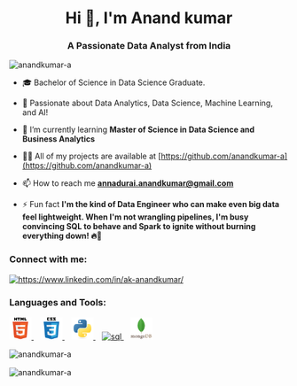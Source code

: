 <h1 align="center">Hi 👋, I'm Anand kumar</h1>
<h3 align="center">A Passionate Data Analyst from India</h3>

<p align="left">
  <img src="https://komarev.com/ghpvc/?username=anandkumar-a&label=Profile%20views&color=0e75b6&style=flat" alt="anandkumar-a" />
</p>


- 🎓 Bachelor of Science in Data Science Graduate.
  
- 🌟 Passionate about Data Analytics, Data Science, Machine Learning, and AI!
  
- 🌱 I’m currently learning **Master of Science in Data Science and Business Analytics**

- 👨‍💻 All of my projects are available at [https://github.com/anandkumar-a](https://github.com/anandkumar-a)

- 📫 How to reach me **annadurai.anandkumar@gmail.com**

- ⚡ Fun fact **I'm the kind of Data Engineer who can make even big data feel lightweight. When I'm not wrangling pipelines, I'm busy convincing SQL to behave and Spark to ignite without burning everything down! 🔥🚀**

<h3 align="left">Connect with me:</h3>
<p align="left">
<a href="https://linkedin.com/in/https://www.linkedin.com/in/ak-anandkumar/" target="blank"><img align="center" src="https://raw.githubusercontent.com/rahuldkjain/github-profile-readme-generator/master/src/images/icons/Social/linked-in-alt.svg" alt="https://www.linkedin.com/in/ak-anandkumar/" height="30" width="40" /></a>
</p>

<h3 align="left">Languages and Tools:</h3>
<p align="left">
  <a href="https://www.w3.org/html/" target="_blank" rel="noreferrer"> 
    <img src="https://raw.githubusercontent.com/devicons/devicon/master/icons/html5/html5-original-wordmark.svg" alt="html5" width="40" height="40"/>
  </a> &nbsp;&nbsp; 
  <a href="https://www.w3schools.com/css/" target="_blank" rel="noreferrer">
    <img src="https://raw.githubusercontent.com/devicons/devicon/master/icons/css3/css3-original-wordmark.svg" alt="css3" width="40" height="40"/> 
  </a> &nbsp;&nbsp;
   <a href="https://www.python.org" target="_blank" rel="noreferrer">
    <img src="https://raw.githubusercontent.com/devicons/devicon/master/icons/python/python-original.svg" alt="python" width="40" height="40"/> 
  </a> &nbsp;&nbsp; 
  <a href="https://en.wikipedia.org/wiki/SQL" target="_blank" rel="noreferrer">
    <img src="https://cdn.jsdelivr.net/gh/devicons/devicon/icons/mysql/mysql-original.svg" alt="sql" width="40" height="40" />
  </a> &nbsp;&nbsp;
  <a href="https://www.mongodb.com/" target="_blank" rel="noreferrer">
    <img src="https://raw.githubusercontent.com/devicons/devicon/master/icons/mongodb/mongodb-original-wordmark.svg" alt="mongodb" width="40" height="40"/>
  </a> 
</p>

<p>
  <img align="center" src="https://github-readme-stats.vercel.app/api/top-langs?username=anandkumar-a&show_icons=true&locale=en&layout=compact" alt="anandkumar-a" />
</p>

<p>
  <img align="center" src="https://github-readme-streak-stats.herokuapp.com/?user=anandkumar-a" alt="anandkumar-a" />
</p>
